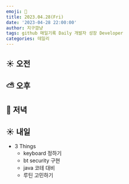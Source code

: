 ```yaml
---
emoji: 🌱
title: 2023.04.28(Fri)
date: '2023-04-28 22:00:00'
author: 지구깜냥
tags: github 매일기록 Daily 개발자 성장 Developer
categories: 데일리
---
```

[//]: # (## 💻 개발)

## ☀️ 오전

## ⛅️ 오후

## 🌙 저녁

## ☀️ 내일
- 3 Things
  - keyboard 정하기
  - bt security 구현
  - java 코테 대비
  - 루틴 고민하기